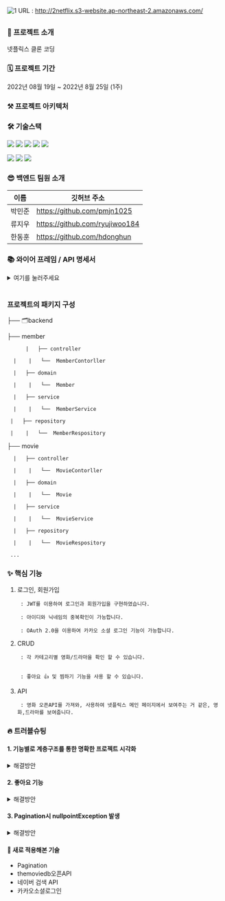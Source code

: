 ![1](https://user-images.githubusercontent.com/67058000/186458930-d71285c5-1ceb-4ecc-9d04-235b145e98ba.png)
URL : http://2netflix.s3-website.ap-northeast-2.amazonaws.com/

##
### 🙌 프로젝트 소개

넷플릭스 클론 코딩


### 🗓 프로젝트 기간
2022년 08월 19일 ~ 2022년 8월 25일 (1주)

### ⚒️ 프로젝트 아키텍처


### 🛠 기술스택

<img src="https://img.shields.io/badge/java-007396?style=for-the-badge&logo=java&logoColor=white"> <img src="https://img.shields.io/badge/spring-6DB33F?style=for-the-badge&logo=spring&logoColor=white"> <img src="https://img.shields.io/badge/springboot-6DB33F?style=for-the-badge&logo=springboot&logoColor=white"> 
<img src="https://img.shields.io/badge/mysql-4479A1?style=for-the-badge&logo=mysql&logoColor=white"> <img src="https://img.shields.io/badge/amazonaws-232F3E?style=for-the-badge&logo=amazonaws&logoColor=white"> 

 <img src="https://img.shields.io/badge/github-181717?style=for-the-badge&logo=github&logoColor=white"> <img src="https://img.shields.io/badge/git-F05032?style=for-the-badge&logo=git&logoColor=white"> <img src="https://img.shields.io/badge/gradle-02303A?style=for-the-badge&logo=gradle&logoColor=white">



### 😎 백엔드 팀원 소개
이름 | 깃허브 주소 |
---|---|
박민준 |	https://github.com/pmjn1025 
류지우 |	https://github.com/ryujiwoo184
한동훈 | https://github.com/hdonghun

### 📚 와이어 프레임 / API 명세서

<details>
<summary>여기를 눌러주세요</summary>
<div markdown="1">


[노션으로 열기](https://www.notion.so/2-264b9001bbcc4d58a0c1a63ae6f4e369)

</div>
</details>
<br>

### 프로젝트의 패키지 구성

├── 🗂backend  

   ├── member  
   
          |   ├── controller

  	  |    |   └──  MemberContorller

   	  |   ├── domain

  	  |    |   └──  Member

  	  |   ├── service

   	  |    |   └──  MemberService
 
   	 |   ├── repository
   
   	 |    |   └──  MemberRespository

   ├── movie  
   
	  |   ├── controller

  	  |    |   └──  MovieContorller

  	  |   ├── domain

  	  |    |   └──  Movie

  	  |   ├── service

  	  |    |   └──  MovieService
 
  	  |   ├── repository
   
  	  |    |   └──  MovieRespository  
     
     ...



### ✨ 핵심 기능

1. 로그인, 회원가입

        : JWT를 이용하여 로그인과 회원가입을 구현하였습니다.

        : 아이디와 닉네임의 중복확인이 가능합니다.

        : OAuth 2.0을 이용하여 카카오 소셜 로그인 기능이 가능합니다.

2. CRUD

        : 각 카테고리별 영화/드라마을 확인 할 수 있습니다.
        

        : 좋아요 👍 및 찜하기 기능을 사용 할 수 있습니다.
        
3. API
       
        : 영화 오픈API를 가져와, 사용하여 넷플릭스 메인 페이지에서 보여주는 거 같은, 영화,드라마를 보여줍니다.

### 🔥 트러블슈팅
#### 1. 기능별로 계층구조를 통한 명확한 프로젝트 시각화 
<details>
<summary>해결방안</summary>
<div markdown="1">
 <br>
 
      - 기존의 프로젝트에 패키지 구성에 깔끔하지 못하고, 찾고자 하는 데이터에 대한 정리가 잘 되지 않은 것을 느끼고, 
	프로젝트를 계속 진행하면서 패키지를 어떻게 구성할 것인가에 고민이 생겼다. 프로젝트의 패키지 구성은 계층별, 기능별 구성으로 나눌 수 있다. 
 
<br>  
 
    1.기능별로 나누고 계층별로 나누기 
    - 클래스의 기능과 역할에 따라서 패키지를 구성하는 것이다. 
	예를 들어 Member의 정보를 관여하는 패키지를 구성한다면, member패키지 안에 domain, service, dto, repository가 포함되어 구성되게 된다. 
	프로젝트가 커질수록 패키지 안의 클래스 수가 증가하기 때문에 기능별 구성이 재사용성이 좋고 Package Principle을 잘 지키기는 이점이 있어, 이러한 방식으로 정리를 하였음.
![image](https://user-images.githubusercontent.com/67058000/186604944-fa5c1258-fd32-4860-a797-40c684ab700b.png)
 <br>
 <br>
 <br>

</details>


#### 2. 좋아요 기능
	
<details>
<summary>해결방안</summary>
<div markdown="1">
	 <br>
 
      - - ERD를 참고하여 작성했지만 연관관계, oneTomany와 manyToOne에 대한 각각 이해가 부족해, 에러가 발생하였음
![image](https://user-images.githubusercontent.com/67058000/186610246-87c00deb-eafe-4e1c-af51-776e00095245.png)


 
<br>  
 OneToMany(1 : N) 를 사용시 : 참조값 Like가 여러 movie에 적용된다 생각해 OneToMany를 적용시켜봄  

	⇒ 연관관계 재확인 및 수정 후 재실행시 비디오 전체에 좋아요 카운트 증가

 ManyToOne(N : 1) 사용 : 여러 movie를 좋아요 할 수 있고 고유 계정으로 하나의 영화에만 좋아요 가능

	⇒ 어떤 엔티티를 중심으로 상대 엔티티를 바라보느냐에 따라 다중성이 다른게 됨
 <br>
 <br>
 <br>

</details>
	
 
#### 3. Pagination시 nullpointException 발생
<details>
<summary>해결방안</summary>
<div markdown="1">
 <br>
	최초 문제 발생

- Spring으로 페이징을 공부하던 중 기본예제를 응용하여 내 프로젝트에 적용한 후 서버 시작시 바로 nullpointException 발생.
- A.클라이언트 상태
    - 클라이언트에 internal server error 500 발생
- B. 서버상태
    - videoRepository.findAll(pageable)에서 null발생.
- c. 어플리케이션 정보
    - DB에는 영화데이터가 정상적으로 저장되어있음.
    - Video테이블을 사용하는 다른 기능은 정상적으로 작동함.
    - 

---

## Trouble Shooting

### 원인 탐색 과정

1. 클라이언트는 당연히 500error가 발생 할 수 밖에 없음.
2. DB에 정상적으로 저장되고 관련기능은 오류가 발생하지 않음
3. 서버나 기타 여러 다른 부분에서 이상한점과 오류가 발생하지 않음
4. videoRepository.findAll(pageable) 부분에서만 nullpointException 이 발생함.
- 따라서 내가 가져온 예제 코드가 잘못된 코드라고 판단함.

```java
 @GetMapping("/video/pagination")
    public ResponseEntity MoviePagination(final Pageable pageable) {
        Page<Video> videos =
        videoRepository.findAll(pageable);
        return new ResponseEntity<>(posts,HttpStatus.OK);
    }
```

```java
@Repository
public interface VideoRepository extends JpaRepository<Video, Long> {

   }
```

### 원인 파악

1. DB에서 해당 데이터 전부를 가져온다.
2. 가져온 데이터를 요청받은 기준으로 분류한다(Sort) --> null이됨.
3. 분류한 데이터를 비즈니스로직에서 받아서 다시 컨트롤러로 전송한다.
4. 컨트롤러에서 클라이언트로 페이징한 데이터를 응답한다.
- 2번에서 문제가 발생함.

### 문제가 발생한 이유.
![image](https://user-images.githubusercontent.com/67058000/186611356-83b25029-b8db-4456-acdf-1c76dd3c1e34.png)

- JpaRepository를 상속받은 Repository는 페이징관련 Repository도 상속받아서 db에서 가져올때 페이징한 데이터를 분류해서 가져올 수 있다.
- 그런데 나는 Pageable만 사용했는데 이 Pageable만 사용했지 해당 분류내용을 내가 지정하지 않았던 것이다.

![image](https://user-images.githubusercontent.com/67058000/186611643-207b1f30-0f53-4cc1-bf72-f379af6fe3ac.png)

- 따라서 해당 분류된 내용을 지정하지 않았으니 null이 되고 nullpointException이 발생한 것이었다.

### 문제 해결

- Pageable의 값을 지정해주기 위해 각 데이터값을 요청받음

```java
@GetMapping("/video/pagination")
    public ResponseDto<?> getPaging(
            @RequestParam("page") int page,
            @RequestParam("size") int size,
            @RequestParam("sortBy") String sortBy,
            @RequestParam("isAsc") boolean isAsc

    ) {
        page = page - 1;
        return pagingService.getPagenation(page, size,sortBy,isAsc);
    }
```

• 참고 : @RequestParam("sortBy") String sortBy 이부분 DESC나 ASC와 같이 OrderBy가 아니라 id, title과 같은 분류기준이다.

```java
 @Transactional
    public ResponseDto<?> getPagenation(int page, int size, String sortBy, boolean isAsc) {

        Sort.Direction direction = isAsc ? Sort.Direction.ASC : Sort.Direction.DESC;
        Sort sort = Sort.by(direction, sortBy);
        Pageable pageable = PageRequest.of(page, size,sort);
        Page<Video> videos = videoRepository.findAll(pageable);

        List<VideoResponseDto> videoResponseDtoList = new ArrayList<>();

        for (Video video : videos){

            videoResponseDtoList.add(
                    VideoResponseDto.builder()
                            .id(video.getId())
                            .title(video.getTitle())
                            .poster_path(video.getPosterPath())
                            .overview(video.getOverview())
                            .first_date(video.getRelease_date())
                            .grade(video.getPopularity())
                            .youtubePath(video.getYoutubePath())
                            .backdrop_path(video.getBackdrop_path())
                            .homepage(video.getHomepage())
                            .likeCnt(video.getLikeCnt())
                            .build()
            );

        }

        return ResponseDto.success(videoResponseDtoList);

    }
```

• 마지막으로 Repository에서도 정의 해주어야 한다. 그래야 해당데이터를 가져와서 분류해서 데이터를 전달해준다.

```java
@Repository
public interface VideoRepository extends JpaRepository<Video, Long> {

    Page<Video> findAll(Pageable pageable);
}
```

# 해결

포스트맨에서 http://localhost:8080/video/pagination?page=1&size=3&sortBy=id&isAsc=true 

 

```json
{
    "statusCode": 200,
    "msg": "OK",
    "data": [
        {
            "id": 2,
            "title": "드래곤볼 슈퍼: 슈퍼 히어로",
            "poster_path": "https://image.tmdb.org/t/p/w500/uohymzBVaIYjbnoQstbnlia6ZPJ.jpg",
            "overview": "2018년에 개봉한 에 이은  시리즈의 두 번째 영화",
            "first_date": "2022-06-11",
            "grade": 7195.285,
            "youtubePath": "https://www.youtube.com/embed/GD8nCSr54PA?autoplay=1&mute=1",
            "backdrop_path": "https://image.tmdb.org/t/p/w500/ugS5FVfCI3RV0ZwZtBV3HAV75OX.jpg",
            "homepage": "https://www.2022dbs-global.com",
            "likeCnt": 0
        },
        {
            "id": 9,
            "title": "토르: 러브 앤 썬더",
            "poster_path": "https://image.tmdb.org/t/p/w500/bZLrpWM065h5bu1msUcPmLFsHBe.jpg",
            "overview": "이너피스를 위해 자아 찾기 여정을 떠난 천둥의 신 토르. 그러나, 우주의 모든 신들을 몰살하려는 신 도살자 고르의 등장으로 토르의 안식년 계획은 산산조각 나버린다. 토르는새로운 위협에 맞서기 위해, 킹 발키리, 코르그, 그리고 전 여자친구 제인과 재회하게 되는데. 그녀가 묠니르를 휘두르는 마이티 토르가 되어 나타나 모두를 놀라게 한다. 이제, 팀 토르는 고르의 복수에 얽힌 미스터리를 밝히고 더 큰 전쟁을 막기 위한 전 우주적 스케일의 모험을 시작하는데...",
            "first_date": "2022-07-06",
            "grade": 7623.514,
            "youtubePath": "https://www.youtube.com/embed/Go8nTmfrQd8?autoplay=1&mute=1",
            "backdrop_path": "https://image.tmdb.org/t/p/w500/p1F51Lvj3sMopG948F5HsBbl43C.jpg",
            "homepage": "https://www.marvel.com/movies/thor-love-and-thunder",
            "likeCnt": 0
        },
        {
            "id": 15,
            "title": "프레이",
            "poster_path": "https://image.tmdb.org/t/p/w500/eicYAopFKOL3orcNTJZ4TGtZQQ1.jpg",
            "overview": "300년 전 아메리카, 용맹한 전사를 꿈꾸는 원주민 소녀 나루는 갑작스러운 곰의 습격으로 절체절명의 위기에 놓인 순간, 정체를 알 수 없는 외계 포식자 프레데터를 목격하게 된다.  자신보다 강한 상대를 향한 무자비한 사냥을 시작한 프레데터. 최첨단 기술과 무기로 진화된 외계 포식자 프레데터의 위협이 점점 다가오고 나루는 부족을 지키기 위해 자신만의 기지와 무기로 생존을 건 사투를 시작하는데…",
            "first_date": "2022-08-02",
            "grade": 5763.164,
            "youtubePath": "https://www.youtube.com/embed/wZ7LytagKlc?autoplay=1&mute=1",
            "backdrop_path": "https://image.tmdb.org/t/p/w500/7ZO9yoEU2fAHKhmJWfAc2QIPWJg.jpg",
            "homepage": "https://www.20thcenturystudios.com/movies/prey",
            "likeCnt": 0
        }
    ]
}
```

## Retrospection

- 페이징의 구조 및 작동방식 참고
    - [Spring Boot] JPA + Pageable 을 이용한 페이징 처리  [http://devstory.ibksplatform.com/2020/03/spring-boot-jpa-pageable.html](http://devstory.ibksplatform.com/2020/03/spring-boot-jpa-pageable.html)
    - 스프링부트 검색, 페이징처리 하기 Pageable
    - [https://gonyda.tistory.com/15](https://gonyda.tistory.com/15)
    - [Spring] Spring Data JPA에서 Paging 간단하게 구현하는 법
    - [https://devlog-wjdrbs96.tistory.com/414](https://devlog-wjdrbs96.tistory.com/414)
    - 스파르타 코딩클럽 스프링 심화 4주차 강의자료
 <br>
 <br>
</details>

#### 📖 새로 적용해본 기술
- Pagination
- themoviedb오픈API 
- 네이버 검색 API
- 카카오소셜로그인

